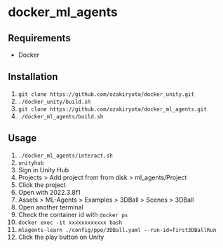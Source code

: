 # docker_ml_agents
## Requirements
* Docker
## Installation
1. `git clone https://github.com/ozakiryota/docker_unity.git`
2. `./docker_unity/build.sh`
3. `git clone https://github.com/ozakiryota/docker_ml_agents.git`
4. `./docker_ml_agents/build.sh`
## Usage
1. `./docker_ml_agents/interact.sh`
2. `unityhub`
3. Sign in Unity Hub
4. Projects > Add project from from disk > ml_agents/Project
5. Click the project
6. Open with 2022.3.8f1
7. Assets > ML-Agents > Examples > 3DBall > Scenes > 3DBall
8. Open another terminal
9. Check the container id with `docker ps`
10. `docker exec -it xxxxxxxxxxxx bash`
11. `mlagents-learn ./config/ppo/3DBall.yaml --run-id=first3DBallRun`
12. Click the play button on Unity